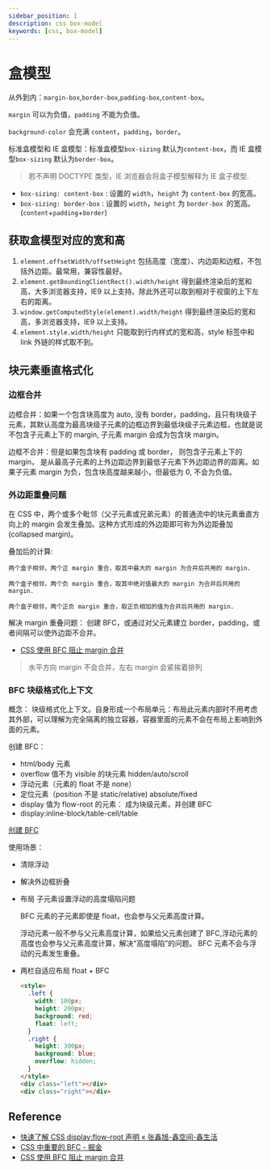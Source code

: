 ```yaml
---
sidebar_position: 1
description: css box-model
keywords: [css, box-model]
---
```


# 盒模型

从外到内：`margin-box`,`border-box`,`padding-box`,`content-box`。

`margin` 可以为负值，`padding` 不能为负值。

`background-color` 会充满 `content`，`padding`，`border`。

标准盒模型和 IE 盒模型：标准盒模型`box-sizing` 默认为`content-box`，而 IE 盒模型`box-sizing` 默认为`border-box`。

> 若不声明 DOCTYPE 类型，IE 浏览器会将盒子模型解释为 IE 盒子模型.

- `box-sizing: content-box` : 设置的 `width`，`height` 为 `content-box` 的宽高。
- `box-sizing: border-box` : 设置的 `width`，`height` 为 `border-box `的宽高。(`content`+`padding`+`border`)

## 获取盒模型对应的宽和高

1. `element.offsetWidth/offsetHeight` 包括高度（宽度）、内边距和边框，不包括外边距。最常用，兼容性最好。
2. `element.getBoundingClientRect().width/height` 得到最终渲染后的宽和高，大多浏览器支持，IE9 以上支持。除此外还可以取到相对于视窗的上下左右的距离。
3. `window.getComputedStyle(element).width/height` 得到最终渲染后的宽和高，多浏览器支持，IE9 以上支持。
4. `element.style.width/height` 只能取到行内样式的宽和高，style 标签中和 link 外链的样式取不到。

## 块元素垂直格式化

### 边框合并

边框合并：如果一个包含块高度为 auto, 没有 border，padding，且只有块级子元素，其默认高度为最高块级子元素的边框边界到最低块级子元素边框，也就是说不包含子元素上下的 margin, 子元素 margin 会成为包含块 margin。

边框不合并：但是如果包含块有 padding 或 border， 则包含子元素上下的 margin， 是从最高子元素的上外边距边界到最低子元素下外边距边界的距离。如果子元素 margin 为负，包含块高度越来越小，但最低为 0, 不会为负值。

### 外边距重叠问题

在 CSS 中，两个或多个毗邻（父子元素或兄弟元素）的普通流中的块元素垂直方向上的 margin 会发生叠加。这种方式形成的外边距即可称为外边距叠加 (collapsed margin)。

叠加后的计算:

    两个盒子相邻，两个正 margin 重合，取其中最大的 margin 为合并后共用的 margin.

    两个盒子相邻，两个负 margin 重合，取其中绝对值最大的 margin 为合并后共用的 margin.

    两个盒子相邻，两个正负 margin 重合，取正负相加的值为合并后共用的 margin.

解决 margin 重叠问题： 创建 BFC，或通过对父元素建立 border，padding，或者间隔可以使外边距不合并。

- [CSS 使用 BFC 阻止 margin 合并](https://codepen.io/SHERlocked93/pen/eVOevN)

> 水平方向 margin 不会合并，左右 margin 会紧挨着排列

### BFC 块级格式化上下文

概念： 块级格式化上下文。自身形成一个布局单元：布局此元素内部时不用考虑其外部，可以理解为完全隔离的独立容器，容器里面的元素不会在布局上影响到外面的元素。

创建 BFC：

- html/body 元素
- overflow 值不为 visible 的块元素 hidden/auto/scroll
- 浮动元素（元素的 float 不是 none）
- 定位元素（position 不是 static/relative) absolute/fixed
- display 值为 flow-root 的元素： 成为块级元素，并创建 BFC
- display:inline-block/table-cell/table

[创建 BFC](https://codepen.io/brightzoe/pen/LYjVbee)

使用场景：

- 清除浮动
- 解决外边框折叠
- 布局 子元素设置浮动的高度塌陷问题

  BFC 元素的子元素即使是 float，也会参与父元素高度计算。

  浮动元素一般不参与父元素高度计算，如果给父元素创建了 BFC,浮动元素的高度也会参与父元素高度计算，解决“高度塌陷”的问题。 BFC 元素不会与浮动的元素发生重叠。

- 两栏自适应布局 float + BFC

  ```html
  <style>
    .left {
      width: 100px;
      height: 200px;
      background: red;
      float: left;
    }
    .right {
      height: 300px;
      background: blue;
      overflow: hidden;
    }
  </style>
  <div class="left"></div>
  <div class="right"></div>
  ```

## Reference

- [快速了解 CSS display:flow-root 声明 « 张鑫旭-鑫空间-鑫生活](https://www.zhangxinxu.com/wordpress/2020/05/css-display-flow-root/)
- [CSS 中重要的 BFC - 掘金](https://juejin.cn/post/6844903641485148173#heading-8)
- [CSS 使用 BFC 阻止 margin 合并](https://codepen.io/SHERlocked93/pen/eVOevN)
